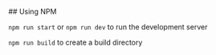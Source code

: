 ## Using NPM

`npm run start` or `npm run dev` to run the development server

`npm run build` to create a build directory
